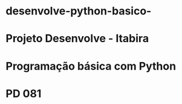 # desenvolve-python-basico-
# Projeto Desenvolve - Itabira
# Programação básica com Python
#  PD 081
